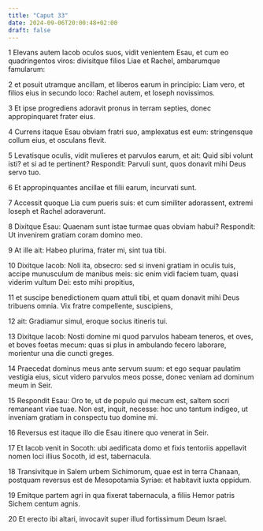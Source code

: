 ```yaml
---
title: "Caput 33"
date: 2024-09-06T20:00:48+02:00
draft: false
---
```



1 Elevans autem Iacob oculos suos, vidit venientem Esau, et cum eo quadringentos viros: divisitque filios Liae et Rachel, ambarumque famularum:

2 et posuit utramque ancillam, et liberos earum in principio: Liam vero, et filios eius in secundo loco: Rachel autem, et Ioseph novissimos.

3 Et ipse progrediens adoravit pronus in terram septies, donec appropinquaret frater eius.

4 Currens itaque Esau obviam fratri suo, amplexatus est eum: stringensque collum eius, et osculans flevit.

5 Levatisque oculis, vidit mulieres et parvulos earum, et ait: Quid sibi volunt isti? et si ad te pertinent? Respondit: Parvuli sunt, quos donavit mihi Deus servo tuo.

6 Et appropinquantes ancillae et filii earum, incurvati sunt.

7 Accessit quoque Lia cum pueris suis: et cum similiter adorassent, extremi Ioseph et Rachel adoraverunt.

8 Dixitque Esau: Quaenam sunt istae turmae quas obviam habui? Respondit: Ut invenirem gratiam coram domino meo.

9 At ille ait: Habeo plurima, frater mi, sint tua tibi.

10 Dixitque Iacob: Noli ita, obsecro: sed si inveni gratiam in oculis tuis, accipe munusculum de manibus meis: sic enim vidi faciem tuam, quasi viderim vultum Dei: esto mihi propitius,

11 et suscipe benedictionem quam attuli tibi, et quam donavit mihi Deus tribuens omnia. Vix fratre compellente, suscipiens,

12 ait: Gradiamur simul, eroque socius itineris tui.

13 Dixitque Iacob: Nosti domine mi quod parvulos habeam teneros, et oves, et boves foetas mecum: quas si plus in ambulando fecero laborare, morientur una die cuncti greges.

14 Praecedat dominus meus ante servum suum: et ego sequar paulatim vestigia eius, sicut videro parvulos meos posse, donec veniam ad dominum meum in Seir.

15 Respondit Esau: Oro te, ut de populo qui mecum est, saltem socri remaneant viae tuae. Non est, inquit, necesse: hoc uno tantum indigeo, ut inveniam gratiam in conspectu tuo domine mi.

16 Reversus est itaque illo die Esau itinere quo venerat in Seir.

17 Et Iacob venit in Socoth: ubi aedificata domo et fixis tentoriis appellavit nomen loci illius Socoth, id est, tabernacula.

18 Transivitque in Salem urbem Sichimorum, quae est in terra Chanaan, postquam reversus est de Mesopotamia Syriae: et habitavit iuxta oppidum.

19 Emitque partem agri in qua fixerat tabernacula, a filiis Hemor patris Sichem centum agnis.

20 Et erecto ibi altari, invocavit super illud fortissimum Deum Israel.

